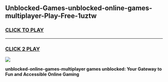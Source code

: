 
## Unblocked-Games-unblocked-online-games-multiplayer-Play-Free-1uztw
<h3>
<a href="https://premium76.site?title=unblocked-online-games-multiplayer&ref=20A">CLICK TO PLAY</a></h3>
<hr>

<h3>
<a href="https://premium76.site?title=unblocked-online-games-multiplayer&ref=20A">CLICK 2 PLAY</a>
  
</h3>

<a href="https://premium76.site?title=unblocked-online-games-multiplayer&ref=20A"><img src="https://clearcache.store/games.png"></a>


**unblocked-online-games-multiplayer games unblocked: Your Gateway to Fun and Accessible Online Gaming**
